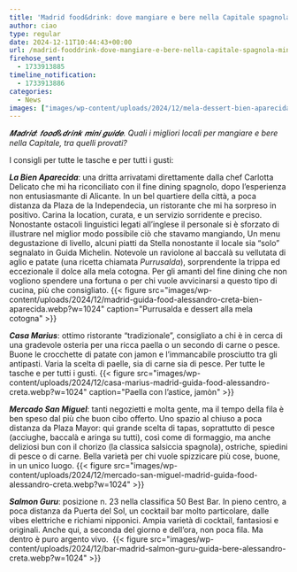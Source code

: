 ```yaml
---
title: 'Madrid food&drink: dove mangiare e bere nella Capitale spagnola. Mini guida'
author: ciao
type: regular
date: 2024-12-11T10:44:43+00:00
url: /madrid-fooddrink-dove-mangiare-e-bere-nella-capitale-spagnola-mini-guida/
firehose_sent:
  - 1733913885
timeline_notification:
  - 1733913886
categories:
  - News
images: ["images/wp-content/uploads/2024/12/mela-dessert-bien-aparecida-dolce-alessandro-creta-madrid.webp"]
---
```

_𝑴𝒂𝒅𝒓𝒊𝒅: 𝒇𝒐𝒐𝒅&𝒅𝒓𝒊𝒏𝒌 𝒎𝒊𝒏𝒊 𝒈𝒖𝒊𝒅𝒆. Quali i migliori locali per mangiare e bere nella Capitale, tra quelli provati?_ 

I consigli per tutte le tasche e per tutti i gusti: 

_**La Bien Aparecida**_: una dritta arrivatami direttamente dalla chef Carlotta Delicato che mi ha riconciliato con il fine dining spagnolo, dopo l’esperienza non entusiasmante di Alicante. In un bel quartiere della città, a poca distanza da Plaza de la Independecia, un ristorante che mi ha sorpreso in positivo. Carina la location, curata, e un servizio sorridente e preciso. Nonostante ostacoli linguistici legati all&#8217;inglese il personale si è sforzato di illustrare nel miglior modo possibile ciò che stavamo mangiando, Un menu degustazione di livello, alcuni piatti da Stella nonostante il locale sia “solo” segnalato in Guida Michelin. Notevole un raviolone al baccalà su vellutata di aglio e patate (una ricetta chiamata _Purrusalda_), sorprendente la trippa ed eccezionale il dolce alla mela cotogna. Per gli amanti del fine dining che non vogliono spendere una fortuna o per chi vuole avvicinarsi a questo tipo di cucina, più che consigliato.
{{< figure src="images/wp-content/uploads/2024/12/madrid-guida-food-alessandro-creta-bien-aparecida.webp?w=1024" caption="Purrusalda e dessert alla mela cotogna" >}}
 

_**Casa Marius**_: ottimo ristorante “tradizionale”, consigliato a chi è in cerca di una gradevole osteria per una ricca paella o un secondo di carne o pesce. Buone le crocchette di patate con jamon e l’immancabile prosciutto tra gli antipasti. Varia la scelta di paelle, sia di carne sia di pesce. Per tutte le tasche e per tutti i gusti.
{{< figure src="images/wp-content/uploads/2024/12/casa-marius-madrid-guida-food-alessandro-creta.webp?w=1024" caption="Paella con l&#8217;astice, jamòn" >}}
 

_**Mercado San Miguel**_: tanti negozietti e molta gente, ma il tempo della fila è ben speso dal più che buon cibo offerto. Uno spazio al chiuso a poca distanza da Plaza Mayor: qui grande scelta di tapas, soprattutto di pesce (acciughe, baccalà e aringa su tutti), così come di formaggio, ma anche deliziosi bun con il chorizo (la classica salsiccia spagnola), ostriche, spiedini di pesce o di carne. Bella varietà per chi vuole spizzicare più cose, buone, in un unico luogo.
{{< figure src="images/wp-content/uploads/2024/12/mercado-san-miguel-madrid-guida-food-alessandro-creta.webp?w=1024" >}}
 

**_Salmon Guru_**: posizione n. 23 nella classifica 50 Best Bar. In pieno centro, a poca distanza da Puerta del Sol, un cocktail bar molto particolare, dalle vibes elettriche e richiami nipponici. Ampia varietà di cocktail, fantasiosi e originali. Anche qui, a seconda del giorno e dell’ora, non poca fila. Ma dentro è puro argento vivo.&nbsp;
{{< figure src="images/wp-content/uploads/2024/12/bar-madrid-salmon-guru-guida-bere-alessandro-creta.webp?w=1024" >}}
